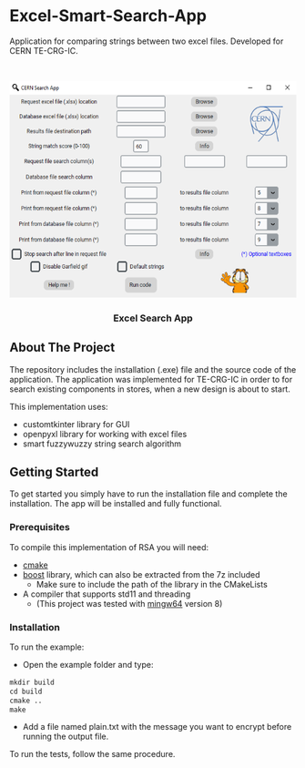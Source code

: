# Excel-Smart-Search-App
Application for comparing strings between two excel files. Developed for CERN TE-CRG-IC.

<!-- PROJECT LOGO -->
<br />
<p align="center">
  <a href="https://github.com/othneildrew/Best-README-Template">
    <img src="app.png" alt="Logo" width="555" height="380">
  </a>
  <h3 align="center">Excel Search App</h3>
</p>


<!-- ABOUT THE PROJECT -->
## About The Project
The repository includes the installation (.exe) file and the source code of the application.
The application was implemented for TE-CRG-IC in order to for search existing components in stores, when a new design is about to start.
  
This implementation uses:
- customtkinter library for GUI
- openpyxl library for working with excel files    
- smart fuzzywuzzy string search algorithm


<!-- GETTING STARTED -->
## Getting Started
To get started you simply have to run the installation file and complete the installation. The app will be installed and fully functional. 

### Prerequisites
To compile this implementation of RSA you will need:
- [cmake](https://cmake.org/download/)
- [boost](https://www.boost.org/users/download/) library, which can also be extracted from the 7z included
  - Make sure to include the path of the library in the CMakeLists
- A compiler that supports std11 and threading
  - (This project was tested with [mingw64](http://mingw-w64.org/doku.php) version 8)

### Installation
To run the example: 
- Open the example folder and type:
```
mkdir build
cd build
cmake ..
make
```
- Add a file named plain.txt with the message you want to encrypt before running the output file.

To run the tests, follow the same procedure.

